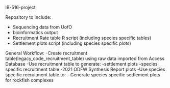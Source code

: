  IB-516-project

Repository to include:
- Sequencing data from UofO
- bioinformatics output
- Recruitment Rate table R script (including species specific tables)
- Settlement plots script (including species specific plots)

General Workflow:
-Create recruitment table(legacy_code_recruitment_table) using raw data imported from Access Database
-Use recruitment table to generate:
    -settlement plots
    -species specific recruitment table
    -2021 ODFW Synthesis Report plots
-Use species specific recruitment table to:
    - Generate species specific settlement plots for rockfish complexes
